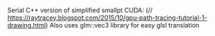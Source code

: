Serial C++ version of simplified smallpt CUDA: (// https://raytracey.blogspot.com/2015/10/gpu-path-tracing-tutorial-1-drawing.html)
Also uses glm::vec3 library for easy glsl translation

